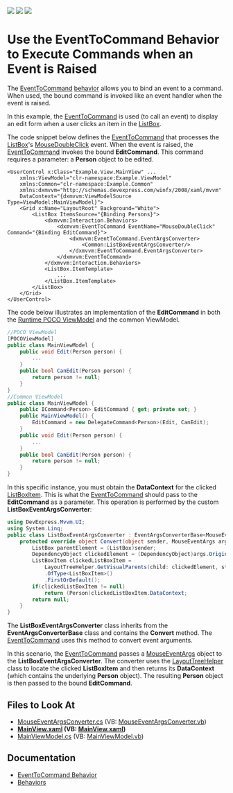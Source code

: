 <!-- default badges list -->
![](https://img.shields.io/endpoint?url=https://codecentral.devexpress.com/api/v1/VersionRange/128658245/22.2.2%2B)
[![](https://img.shields.io/badge/Open_in_DevExpress_Support_Center-FF7200?style=flat-square&logo=DevExpress&logoColor=white)](https://supportcenter.devexpress.com/ticket/details/T142075)
[![](https://img.shields.io/badge/📖_How_to_use_DevExpress_Examples-e9f6fc?style=flat-square)](https://docs.devexpress.com/GeneralInformation/403183)
<!-- default badges end -->
# Use the EventToCommand Behavior to Execute Commands when an Event is Raised

The [EventToCommand](https://docs.devexpress.com/WPF/DevExpress.Mvvm.UI.EventToCommand) [behavior](https://docs.devexpress.com/WPF/17442/mvvm-framework/behaviors) allows you to bind an event to a command. When used, the bound command is invoked like an event handler when the event is raised.

In this example, the [EventToCommand](https://docs.devexpress.com/WPF/DevExpress.Mvvm.UI.EventToCommand) is used (to call an event) to display an edit form when a user clicks an item in the [ListBox](https://docs.microsoft.com/en-us/dotnet/api/system.windows.controls.listbox).

The code snippet below defines the [EventToCommand](https://docs.devexpress.com/WPF/DevExpress.Mvvm.UI.EventToCommand) that processes the [ListBox](https://docs.microsoft.com/en-us/dotnet/api/system.windows.controls.listbox)'s [MouseDoubleClick](https://docs.microsoft.com/en-us/dotnet/api/system.windows.controls.control.mousedoubleclick) event. When the event is raised, the [EventToCommand](https://docs.devexpress.com/WPF/DevExpress.Mvvm.UI.EventToCommand) invokes the bound **EditCommand**. This command requires a parameter: a **Person** object to be edited.

```xaml
<UserControl x:Class="Example.View.MainView" ...
    xmlns:ViewModel="clr-namespace:Example.ViewModel"
    xmlns:Common="clr-namespace:Example.Common"
    xmlns:dxmvvm="http://schemas.devexpress.com/winfx/2008/xaml/mvvm"
    DataContext="{dxmvvm:ViewModelSource Type=ViewModel:MainViewModel}">
    <Grid x:Name="LayoutRoot" Background="White">
        <ListBox ItemsSource="{Binding Persons}">
            <dxmvvm:Interaction.Behaviors>
                <dxmvvm:EventToCommand EventName="MouseDoubleClick" Command="{Binding EditCommand}">
                    <dxmvvm:EventToCommand.EventArgsConverter>
                        <Common:ListBoxEventArgsConverter/>
                    </dxmvvm:EventToCommand.EventArgsConverter>
                </dxmvvm:EventToCommand>
            </dxmvvm:Interaction.Behaviors>
            <ListBox.ItemTemplate>
                ...
            </ListBox.ItemTemplate>
        </ListBox>
    </Grid>
</UserControl>
```

The code below illustrates an implementation of the **EditCommand** in both the [Runtime POCO ViewModel](https://docs.devexpress.com/WPF/17352/mvvm-framework/viewmodels/poco-viewmodels) and the common ViewModel.


```csharp
//POCO ViewModel
[POCOViewModel]
public class MainViewModel {
	public void Edit(Person person) {
		...
	}
	public bool CanEdit(Person person) {
		return person != null;
	}
}
//Common ViewModel
public class MainViewModel {
	public ICommand<Person> EditCommand { get; private set; }
	public MainViewModel() {
		EditCommand = new DelegateCommand<Person>(Edit, CanEdit);
	}
	public void Edit(Person person) {
		... 
	}
	public bool CanEdit(Person person) {
		return person != null;
	}
}
```

In this specific instance, you must obtain the **DataContext** for the clicked [ListBoxItem](https://docs.microsoft.com/en-us/dotnet/api/system.windows.controls.listboxitem). This is what the [EventToCommand](https://docs.devexpress.com/WPF/DevExpress.Mvvm.UI.EventToCommand) should pass to the **EditCommand** as a parameter. This operation is performed by the custom **ListBoxEventArgsConverter**:

```csharp
using DevExpress.Mvvm.UI;
using System.Linq;
public class ListBoxEventArgsConverter : EventArgsConverterBase<MouseEventArgs> {
    protected override object Convert(object sender, MouseEventArgs args) {
        ListBox parentElement = (ListBox)sender;
        DependencyObject clickedElement = (DependencyObject)args.OriginalSource;
        ListBoxItem clickedListBoxItem = 
            LayoutTreeHelper.GetVisualParents(child: clickedElement, stopNode: parentElement)
            .OfType<ListBoxItem>()
            .FirstOrDefault();
        if(clickedListBoxItem != null)
            return (Person)clickedListBoxItem.DataContext;
        return null;
    }
}
```

The **ListBoxEventArgsConverter** class inherits from the **EventArgsConverterBase** class and contains the **Convert** method. The [EventToCommand](https://docs.devexpress.com/WPF/DevExpress.Mvvm.UI.EventToCommand) uses this method to convert event arguments.

In this scenario, the [EventToCommand](https://docs.devexpress.com/WPF/DevExpress.Mvvm.UI.EventToCommand) passes a [MouseEventArgs](https://docs.microsoft.com/en-us/dotnet/api/system.windows.input.mouseeventargs) object to the **ListBoxEventArgsConverter**. The converter uses the [LayoutTreeHelper](https://docs.devexpress.com/WPF/17673/mvvm-framework/layouttreehelper) class to locate the clicked **ListBoxItem** and then returns its **DataContext** (which contains the underlying **Person** object). The resulting **Person** object is then passed to the bound **EditCommand**.


<!-- default file list -->
## Files to Look At

* [MouseEventArgsConverter.cs](./CS/Common/MouseEventArgsConverter.cs) (VB: [MouseEventArgsConverter.vb](./VB/Common/MouseEventArgsConverter.vb))
* **[MainView.xaml](./CS/View/MainView.xaml) (VB: [MainView.xaml](./VB/View/MainView.xaml))**
* [MainViewModel.cs](./CS/ViewModel/MainViewModel.cs) (VB: [MainViewModel.vb](./VB/ViewModel/MainViewModel.vb))
<!-- default file list end -->

## Documentation

* [EventToCommand Behavior](https://docs.devexpress.com/WPF/DevExpress.Mvvm.UI.EventToCommand)
* [Behaviors](https://docs.devexpress.com/WPF/17442/mvvm-framework/behaviors)
